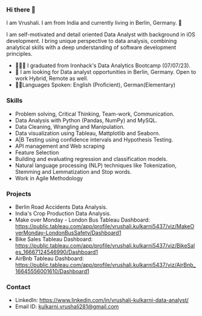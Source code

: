### Hi there 👋

I am Vrushali. I am from India and currently living in Berlin, Germany. 🙂

I am self-motivated and detail oriented Data Analyst with background in iOS development. I bring unique perspective to data analysis, combining analytical skills with a deep understanding of software development principles. 

- 👩🏻‍🎓 I graduated from Ironhack's Data Analytics Bootcamp (07/07/23).
- 🚀 I am looking for Data analyst opportunities in Berlin, Germany. Open to work Hybrid, Remote as well.
- 🤟🏼Languages Spoken: English (Proficient), German(Elementary)

### Skills

- Problem solving, Critical Thinking, Team-work, Communication.
- Data Analysis with Python (Pandas, NumPy) and MySQL.
- Data Cleaning, Wrangling and Manipulation.
- Data visualization using Tableau, Mattplotlib and Seaborn.
- A|B Testing using confidence intervals and Hypothesis Testing.
- API management and Web scraping
- Feature Selection 
- Building and evaluating regression and classification models.
- Natural language processing (NLP) techniques like Tokenization, Stemming and Lemmatization and Stop words.
- Work in Agile Methodology

### Projects

- Berlin Road Accidents Data Analysis.
- India's Crop Production Data Analysis.
- Make over Monday - London Bus Tableau Dashboard:  https://public.tableau.com/app/profile/vrushali.kulkarni5437/viz/MakeOverMonday-LondonBusSafety/Dashboard1
- Bike Sales Tableau Dashboard:  https://public.tableau.com/app/profile/vrushali.kulkarni5437/viz/BikeSales_16667124546990/Dashboard1
- AirBnb Tableau Dashboard: https://public.tableau.com/app/profile/vrushali.kulkarni5437/viz/AirBnb_16645556001610/Dashboard1

### Contact
- LinkedIn: https://www.linkedin.com/in/vrushali-kulkarni-data-analyst/
- Email ID: kulkarni.vrushali281@gmail.com


<!--
**vrushali92/vrushali92** is a ✨ _special_ ✨ repository because its `README.md` (this file) appears on your GitHub profile.

Here are some ideas to get you started:

- 🔭 I’m currently working on ...
- 🌱 I’m currently learning ...
- 👯 I’m looking to collaborate on ...
- 🤔 I’m looking for help with ...
- 💬 Ask me about ...
- 📫 How to reach me: ...
- 😄 Pronouns: ...
- ⚡ Fun fact: ...
-->
